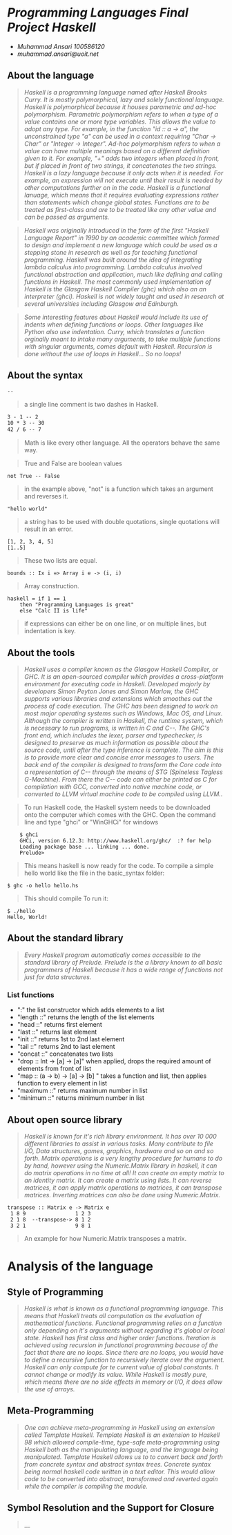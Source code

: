 # _Programming Languages Final Project Haskell_

- _Muhammad Ansari 100586120_
- _muhammad.ansari@uoit.net_


## About the language

> _Haskell is a programming language named after Haskell Brooks Curry. It is mostly polymorphical, lazy and solely functional
language. Haskell is polymorphical because it houses parametric and ad-hoc polymorphism. Parametric polymorphism refers to 
when a type of a value contains one or more type variables. This allows the value to adopt any type. For example, in the function "id :: a -> a", the unconstrained type "a" can be used in a context requiring "Char -> Char" or "Integer -> Integer". Ad-hoc polymorphism refers to when a value can have  multiple meanings based on a different definition given to it. For example, "+" adds two integers when placed in front, but if placed in front of two strings, it concatenates the two strings. Haskell is a lazy language because it only acts when it is needed. For example, an expression will not execute until their result is needed by other computations further on in the code. Haskell is a functional lanuage, which means that it requires evaluating expressions rather than statements which change global states. Functions are to be treated as first-class and are to be treated like any other value and can be passed as arguments._

> _Haskell was originally introduced in the form of the first "Haskell Language Report" in 1990 by an academic committee which formed to design and implement a new language which could be used as a stepping stone in research as well as for teaching functional programming. Haskell was built around the idea of integrating lambda calculus into programming. Lambda calculus involved functional abstraction and application, much like defining and calling functions in Haskell. The most commonly used implementation of Haskell is the Glasgow Haskell Compiler (ghc) which also an an interpreter (ghci). Haskell is not widely taught and used in research at several universities including Glasgow and Edinburgh._ 

> _Some interesting features about Haskell would include its use of indents when defining functions or loops. Other languages like Python also use indentation. 
Curry, which translates a function orginally meant to intake many arguments, to take multiple functions with singular arguments, comes default with Haskell. 
Recursion is done without the use of loops in Haskell... So no loops!_

## About the syntax

```
--
```
> a single line comment is two dashes in Haskell.

```1 + 1 -- 2
3 - 1 -- 2
10 * 3 -- 30
42 / 6 -- 7
``` 
> Math is like every other language. All the operators behave the same way.

> True and False are boolean values

```
not True -- False
```
> in the example above, "not" is a function which takes an argument and reverses it.

```
"hello world"
```
> a string has to be used with double quotations, single quotations will result in an error.

```
[1, 2, 3, 4, 5] 
[1..5]
```
> These two lists are equal.

``` 
bounds :: Ix i => Array i e -> (i, i)
```
> Array construction.

```
haskell = if 1 == 1
    then "Programming Languages is great"
    else "Calc II is life"
```
> if expressions can either be on one line, or on multiple lines, but indentation is key.

## About the tools

> _Haskell uses a compiler known as the Glasgow Haskell Compiler, or GHC. It is an open-sourced compiler which provides a cross-platform environment for executing code in Haskell. Developed majorly by developers Simon Peyton Jones and Simon Marlow, the GHC supports various libraries and extensions which smoothes out the process of code execution. The GHC has been designed to work on most major operating systems such as Windows, Mac OS, and Linux. Although the compiler is written in Haskell, the runtime system, which is necessary to run programs, is written in C and C--. The GHC's front end, which includes the lexer, parser and typechecker, is designed to preserve as much information as possible about the source code, until after the type inference is complete. The aim is this is to provide more clear and concise error messages to users. The back end of the compiler is designed to transform the Core code into a representation of C-- through the means of STG (Spineless Tagless G-Machine). From there the C-- code can either be printed as C for compilation with GCC, converted into native machine code, or converted to LLVM virtual machine code to be compiled using LLVM._.

> To run Haskell code, the Haskell system needs to be downloaded onto the computer which comes with the GHC.
> Open the command line and type "ghci" or "WinGHCi" for windows
```
    $ ghci
    GHCi, version 6.12.3: http://www.haskell.org/ghc/  :? for help
    Loading package base ... linking ... done.
    Prelude>
```
> This means haskell is now ready for the code.
> To compile a simple hello world like the file in the basic_syntax folder:
```
$ ghc -o hello hello.hs
```
> This should compile
> To run it:
```
$ ./hello
Hello, World!
```

## About the standard library

> _Every Haskell program automatically comes accessible to the standard library of Prelude. Prelude is the a library known to all basic programmers of Haskell because it has a wide range of functions not just for data structures_.
### List functions
- ":" the list constructor which adds elements to a list
- "length ::" returns the length of the list elements
- "head ::" returns first element
- "last ::" returns last element
- "init ::" returns 1st to 2nd last element
- "tail ::" returns 2nd to last element
- "concat ::" concatenates two lists
- "drop :: Int -> [a] -> [a]" when applied, drops the required amount of elements from front of list
- "map :: (a -> b) -> [a] -> [b]" takes a function and list, then applies function to every element in list
- "maximum ::" returns maximum number in list
- "minimum ::" returns minimum number in list

## About open source library

> _Haskell is known for it's rich library environment. It has over 10 000 different libraries to assist in various tasks. Many contribute to file I/O, Data structures, games, graphics, hardware and so on and so forth. Matrix operations is a very lengthy procedure for humans to do by hand, however using the Numeric.Matrix library in haskell, it can do matrix operations in no time at all! It can create an empty matrix to an identity matrix. It can create a matrix using lists. It can reverse matrices, it can apply matrix operations to matrices, it can transpose matrices. Inverting matrices can also be done using Numeric.Matrix._
```
transpose :: Matrix e -> Matrix e
 1 8 9                1 2 3
 2 1 8  --transpose-> 8 1 2
 3 2 1                9 8 1 
```
> An example for how Numeric.Matrix transposes a matrix.

# Analysis of the language

## Style of Programming

> _Haskell is what is known as a functional programming language. This means that Haskell treats all computation as the evaluation of mathematical functions. Functional programming relies on a function only depending on it's arguments without regarding it's global or local state. Haskell has first class and higher order functions. Iteration is achieved using recursion in functional programming because of the fact that there are no loops. Since there are no loops, you would have to define a recursive function to recursively iterate over the argument. Haskell can only compute for te current value of global constants. It cannot change or modify its value. While Haskell is mostly pure, which means there are no side effects in memory or I/O, it does allow the use of arrays._

## Meta-Programming

> _One can achieve meta-programming in Haskell using an extension called Template Haskell. Template Haskell is an extension to Haskell 98 which allowed compile-time, type-safe meta-programming using Haskell both as the manipulating language, and the language being manipulated. Template Haskell allows us to to convert back and forth from concrete syntax and abstract syntax trees. Concrete syntax being normal haskell code written in a text editor. This would allow code to be converted into abstract, transformed and reverted again while the compiler is compiling the module._

## Symbol Resolution and the Support for Closure

> __
